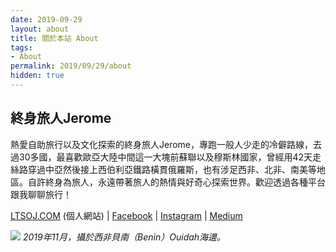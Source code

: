 ```yaml
---
date: 2019-09-29
layout: about
title: 關於本站 About
tags:
- About
permalink: 2019/09/29/about
hidden: true
---
```


## 終身旅人Jerome

熱愛自助旅行以及文化探索的終身旅人Jerome，專跑一般人少走的冷僻路線，去過30多國，最喜歡歐亞大陸中間這一大塊前蘇聯以及穆斯林國家，曾經用42天走絲路穿過中亞然後接上西伯利亞鐵路橫貫俄羅斯，也有涉足西非、北非、南美等地區。自許終身為旅人，永遠帶著旅人的熱情與好奇心探索世界。歡迎透過各種平台跟我聊聊旅行！

[LTSOJ.COM](https://ltsoj.com) (個人網站) |
[Facebook](https://www.facebook.com/lifetimesojourner) |
[Instagram](https://instagram.com/lifetimesojourner) |
[Medium](https://medium.com/@jeromecyang)

![](https://imgur.com/h1LngZr.jpg)
*2019年11月，攝於西非貝南（Benin）Ouidah海邊。*

